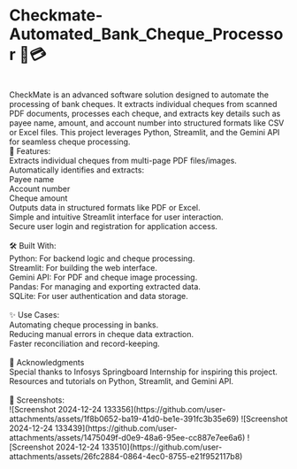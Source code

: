 # Checkmate-Automated_Bank_Cheque_Processor 🏦💳
<br>
CheckMate is an advanced software solution designed to automate the processing of bank cheques. It extracts individual cheques from scanned PDF documents, processes each cheque, and extracts key details such as payee name, amount, and account number into structured formats like CSV or Excel files. This project leverages Python, Streamlit, and the Gemini API for seamless cheque processing.
<br>
📝 Features:<br>
Extracts individual cheques from multi-page PDF files/images.<br>
Automatically identifies and extracts:<br>
Payee name<br>
Account number<br>
Cheque amount<br>
Outputs data in structured formats like PDF or Excel.<br>
Simple and intuitive Streamlit interface for user interaction.<br>
Secure user login and registration for application access.<br>
<br>
🛠️ Built With: <br>
Python: For backend logic and cheque processing.<br>
Streamlit: For building the web interface.<br>
Gemini API: For PDF and cheque image processing.<br>
Pandas: For managing and exporting extracted data.<br>
SQLite: For user authentication and data storage.<br>
<br>
✨ Use Cases:<br>
Automating cheque processing in banks.<br>
Reducing manual errors in cheque data extraction.<br>
Faster reconciliation and record-keeping.<br>
<br>
🌟 Acknowledgments <br>
Special thanks to Infosys Springboard Internship for inspiring this project.<br>
Resources and tutorials on Python, Streamlit, and Gemini API.<BR>
<br>
📸 Screenshots:<br>
![Screenshot 2024-12-24 133356](https://github.com/user-attachments/assets/1f8b0652-ba19-41d0-be1e-391fc3b35e69)
![Screenshot 2024-12-24 133439](https://github.com/user-attachments/assets/1475049f-d0e9-48a6-95ee-cc887e7ee6a6)
![Screenshot 2024-12-24 133510](https://github.com/user-attachments/assets/26fc2884-0864-4ec0-8755-e21f952117b8)



